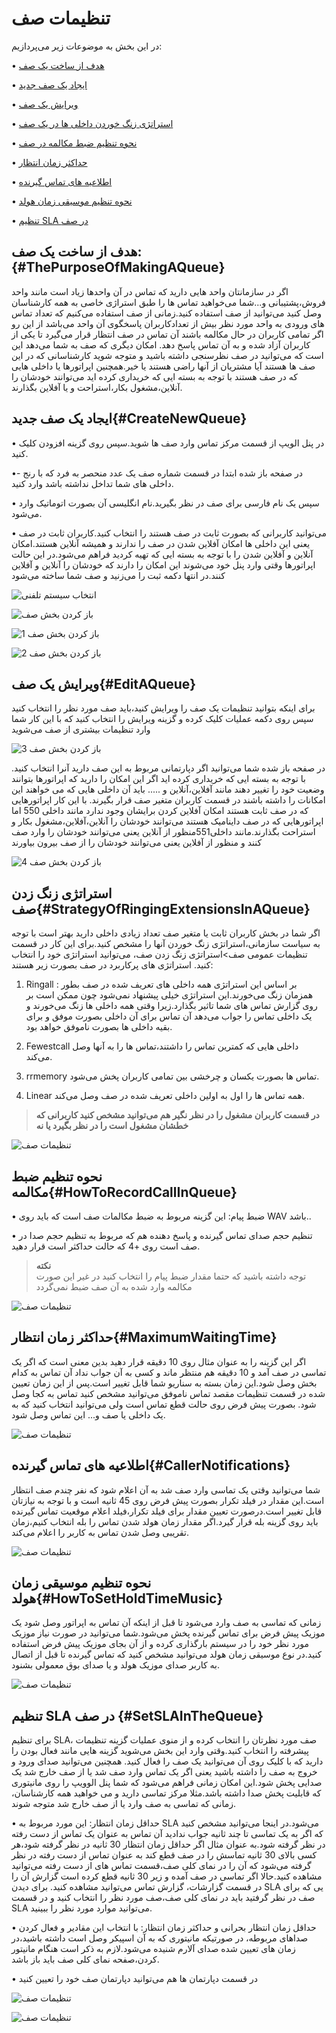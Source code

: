 # تنظیمات صف

در این بخش به موضوعات زیر می‌پردازیم:

•  [هدف از ساخت یک صف ](#ThePurposeOfMakingAQueue)

• [ایجاد یک صف جدید ](#CreateNewQueue)

• [ویرایش یک صف ](#EditAQueue)

•	[استراتژی زنگ خوردن داخلی ها در یک صف ](#StrategyOfRingingExtensionsInAQueue)

•	[نحوه تنظیم ضبط مکالمه در صف ](#HowToRecordCallInQueue)

•	[حداکثر زمان انتظار ](#MaximumWaitingTime)

•	[اطلاعیه های تماس گیرنده ](#CallerNotifications)

•	[نحوه تنظیم موسیقی زمان هولد ](#HowToSetHoldTimeMusic)

•   [تنظیم SLA در صف](#SetSLAInTheQueue)

## هدف از ساخت یک صف:{#ThePurposeOfMakingAQueue}

اگر در سازمانتان واحد هایی دارید که تماس در آن واحدها زیاد است مانند واحد فروش،پشتیبانی و...شما می‌خواهید تماس ها را طبق استراژی خاصی به همه کارشناسان وصل کنید می‌‌‌توانید از صف استفاده کنید.زمانی از صف استفاده می‌کنیم که تعداد تماس های ورودی به واحد مورد نظر بیش از تعدادکاربران پاسخگوی آن واحد می‌باشد از این رو اگر تمامی کاربران در حال مکالمه باشند آن تماس در صف انتظار قرار می‌گیرد تا یکی از کاربران آزاد شده و به آن تماس پاسخ دهد. امکان دیگری که صف به شما می‌دهد این است که می‌توانید  در صف نظرسنجی داشته باشید و متوجه شوید کارشناسانی که در این صف ها هستند آیا مشتریان از آنها راضی هستند یا خیر.همچنین اپراتورها  یا داخلی هایی که در صف هستند با توجه به بسته ایی که خریداری کرده اید می‌توانند خودشان را آنلاین،مشغول بکار،استراحت و یا آفلاین بگذارند.

## ایجاد یک صف جدید{#CreateNewQueue}

•	در پنل الویپ از قسمت مرکز تماس وارد صف ها شوید.سپس روی گزینه افزودن کلیک کنید.

•-	در صفحه باز شده ابتدا در قسمت شماره صف یک عدد منحصر به فرد که با رنج داخلی های شما تداخل نداشته باشد وارد کنید.

•	سپس یک نام فارسی برای صف در نظر بگیرید.نام انگلیسی آن بصورت اتوماتیک وارد می‌شود.

•	می‌توانید کاربرانی که بصورت ثابت در صف هستند را انتخاب کنید.کاربران ثابت در صف یعنی این داخلی ها امکان آفلاین شدن در صف را ندارند و همیشه آنلاین هستند.امکان آنلاین و آفلاین شدن را با توجه به بسته ایی که تهیه کردید فراهم می‌شود.در این حالت اپراتورها وقتی وارد پنل خود می‌شوند این امکان را دارند که خودشان را آنلاین و آفلاین کنند.در انتها دکمه ثبت را می‌زنید و صف شما ساخته می‌شود


![انتخاب سیستم تلفنی](./Images/queue-route0.png)

![باز کردن بخش صف  ](./Images/queue-route.png)

![1 باز کردن بخش صف ](./Images/queue-route1.png)

![باز کردن بخش صف 2](./Images/queue-route2.png)

## ویرایش یک صف{#EditAQueue}

برای اینکه بتوانید تنظیمات یک صف را ویرایش کنید،باید صف مورد نظر را انتخاب کنید سپس روی دکمه عملیات کلیک کرده و گزینه ویرایش را انتخاب کنید که با این کار شما وارد تنظیمات بیشتری از صف می‌شوید


![باز کردن بخش صف 3](./Images/queue-route3.png)


در صفحه باز شده شما می‌توانید اگر دپارتمانی مربوط به این صف دارید آنرا انتخاب کنید.
با توجه به بسته ایی که خریداری کرده اید اگر این امکان را دارید که اپراتورها بتوانند وضعیت خود را تغییر دهند مانند آفلاین،آنلاین و ..... باید آن داخلی هایی که می خواهند این امکانات را داشته باشند در قسمت کاربران متغیر صف قرار بگیرند. با این کار اپراتورهایی که در صف ثابت هستند امکان آفلاین کردن برایشان وجود ندارد مانند داخلی 550 اما اپراتورهایی که در صف داینامیک هستند می‌توانند خودشان را آنلاین،آفلاین،مشغول بکار و استراحت بگذارند.مانند داخلی551منظور از آنلاین یعنی می‌توانند خودشان را وارد صف کنند و منظور از آفلاین یعنی می‌توانند خودشان را از صف بیرون بیاورند


![باز کردن بخش صف 4](./Images/queue-route4.png)


## استراتژی زنگ زدن صف{#StrategyOfRingingExtensionsInAQueue}
اگر شما در بخش کاربران ثابت یا متغیر صف تعداد زیادی داخلی دارید بهتر است با توجه به سیاست سازمانی،استراتژی زنگ خوردن آنها را مشخص کنید.برای این کار در قسمت تنظیمات عمومی صف>استراتژی زنگ زدن صف، می‌توانید استراتژی خود را انتخاب کنید. استراتژی های پرکاربرد در صف بصورت زیر هستند:


1.	Ringall :
بر اساس این استراتژی همه داخلی های تعریف شده در صف بطور همزمان زنگ می‌خورند.این استراتژی خیلی پیشنهاد نمی‌شود چون ممکن است  بر روی گزارش تماس های شما تاثیر بگذارد.زیرا وقتی همه داخلی ها زنگ می‌خورند و یک داخلی تماس را جواب می‌دهد آن تماس برای آن داخلی بصورت موفق و برای بقیه داخلی ها بصورت ناموفق خواهد بود.

2.	Fewestcall 
داخلی هایی که کمترین تماس را داشتند،تماس ها را به آنها وصل می‌کند.

3.	rrmemory
تماس ها بصورت یکسان و چرخشی بین تمامی کاربران پخش می‌شود.

4.	Linear
همه تماس ها را اول به اولین داخلی تعریف شده در صف وصل می‌کند.

>	**در قسمت کاربران مشغول را در نظر نگیر هم می‌توانید مشخص کنید کاربرانی که خطشان مشغول است را در نظر بگیرد یا نه**

![تنظیمات صف ](./Images/queue-route5.png)

## نحوه تنظیم ضبط مکالمه{#HowToRecordCallInQueue}
• 	ضبط پیام: این گزینه مربوط به ضبط مکالمات صف است که باید روی WAV باشد..

•	تنظیم حجم صدای تماس گیرنده و پاسخ دهنده هم که مربوط به تنظیم حجم صدا در صف است روی +4 که  حالت حداکثر است قرار دهید.

>**نکته**<br>
توجه داشته باشید که حتما مقدار ضبط پیام را انتخاب کنید در غیر این صورت مکالمه وارد شده به آن صف ضبط نمی‌گردد



![تنظیمات صف ](./Images/queue-route6.png)

##  حداکثر زمان انتظار{#MaximumWaitingTime}
اگر این گزینه را به عنوان مثال روی 10 دقیقه قرار دهید بدین معنی است که اگر یک تماسی در صف آمد و 10 دقیقه هم منتظر ماند و کسی به آن جواب نداد آن تماس به کدام بخش وصل شود.این زمان بسته به سناریو شما قابل تغییر است.پس از این زمان تعیین شده در قسمت تنظیمات مقصد تماس ناموفق می‌توانید مشخص کنید تماس به کجا وصل شود. بصورت پیش فرض روی حالت قطع تماس است ولی می‌توانید انتخاب کنید که به یک داخلی یا صف و... این تماس وصل شود.


![تنظیمات صف ](./Images/queue-route7.png)

## اطلاعیه های تماس گیرنده{#CallerNotifications}

شما می‌توانید وقتی یک تماسی وارد صف شد به آن اعلام شود که نفر چندم صف انتظار است.این مقدار در فیلد تکرار بصورت پیش فرض  روی 45 ثانیه است و با توجه به نیازتان قابل تغییر است.درصورت تعیین مقدار برای  فیلد تکرار،فیلد اعلام موقعیت تماس گیرنده باید روی گزینه بله قرار گیرد.اگر مقدار زمان هولد شدن تماس را بله انتخاب کنیم،زمان تقریبی وصل شدن تماس به کاربر را اعلام می‌کند.


![تنظیمات صف ](./Images/queue-route8.png)

## نحوه تنظیم موسیقی زمان هولد{#HowToSetHoldTimeMusic}
زمانی که تماسی به صف وارد می‌شود تا قبل از اینکه آن تماس به اپراتور وصل شود یک موزیک پیش فرض برای تماس گیرنده پخش می‌شود.شما می‌توانید در صورت نیاز موزیک مورد نظر خود را در سیستم بارگذاری کرده و از آن بجای موزیک پیش فرض استفاده کنید.در نوع موسیقی زمان هولد می‌توانید مشخص کنید که تماس گیرنده تا قبل از اتصال به کاربر صدای موزیک هولد و یا صدای بوق معمولی بشنود.

![تنظیمات صف ](./Images/queue-route9.png)

## تنظیم SLA در صف {#SetSLAInTheQueue}
برای تنظیم SLA، صف مورد نظرتان را انتخاب کرده و از منوی عملیات گزینه تنظیمات پیشرفته را انتخاب کنید.وقتی وارد این بخش می‌شوید گزینه هایی مانند فعال بودن را دارید که با کلیک روی آن می‌توانید یک صف را فعال کنید. همچنین می‌توانید صدای ورود و خروج به صف را داشته باشید یعنی اگر یک تماس وارد صف شد یا از صف خارج شد یک صدایی پخش شود.این امکان زمانی فراهم می‌شود که شما پنل الوویپ را روی مانیتوری که قابلیت پخش صدا  داشته باشد.مثلا مرکز تماسی دارید و می خواهید همه کارشناسان، زمانی که تماسی به صف وارد یا از صف خارج شد متوجه شوند.

• 	حداقل زمان انتظار: این مورد مربوط به SLA می‌شود.در اینجا می‌توانید مشخص کنید که اگر به یک تماسی تا چند ثانیه جواب ندادید آن تماس به عنوان یک تماس از دست رفته در نظر گرفته شود.به عنوان مثال اگر حداقل زمان انتظار 30 ثانیه در نظر گرفته شود،هر کسی بالای 30 ثانیه تماسش را در صف قطع کند به عنوان تماس از دست رفته در نظر گرفته می‌شود که آن را در نمای کلی صف،قسمت تماس های از دست رفته می‌توانید مشاهده کنید.حالا اگر تماسی  در صف آمده و زیر 30 ثانیه قطع کرده است گزارش آن را در قسمت گزارشات، گزارش تماس می‌توانید مشاهده کنید. برای دیدن SLA یی که برای صف در نظر گرفتید باید  در نمای کلی صف،صف مورد نظر را انتخاب کنید و در قسمت SLA می‌توانید موارد مورد نظر را ببینید.

•  حداقل زمان  انتظار بحرانی و حداکثر زمان انتظار:
با انتخاب این مقادیر و فعال کردن صداهای مربوطه، در صورتیکه مانیتوری که به آن اسپیکر وصل است داشته باشید،در زمان های تعیین شده صدای آلارم شنیده می‌شود.لازم به ذکر است هنگام مانیتور کردن،صفحه نمای کلی صف باید باز باشد.

•  در قسمت دپارتمان ها هم می‌توانید دپارتمان صف خود را تعیین کنید


![تنظیمات صف ](./Images/queue-route10.png)

![تنظیمات صف ](./Images/queue-route11.png)